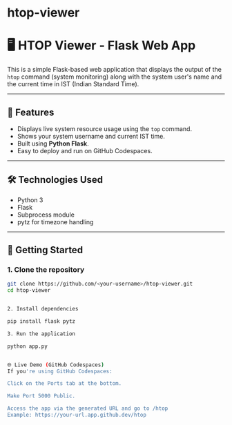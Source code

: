 # htop-viewer

# 🖥️ HTOP Viewer - Flask Web App

This is a simple Flask-based web application that displays the output of the `htop` command (system monitoring) along with the system user's name and the current time in IST (Indian Standard Time).

---

## 📌 Features

- Displays live system resource usage using the `top` command.
- Shows your system username and current IST time.
- Built using **Python Flask**.
- Easy to deploy and run on GitHub Codespaces.

---

## 🛠️ Technologies Used

- Python 3
- Flask
- Subprocess module
- pytz for timezone handling

---

## 🚀 Getting Started

### 1. Clone the repository
```bash
git clone https://github.com/<your-username>/htop-viewer.git
cd htop-viewer


2. Install dependencies

pip install flask pytz

3. Run the application

python app.py


🌐 Live Demo (GitHub Codespaces)
If you're using GitHub Codespaces:

Click on the Ports tab at the bottom.

Make Port 5000 Public.

Access the app via the generated URL and go to /htop
Example: https://your-url.app.github.dev/htop
